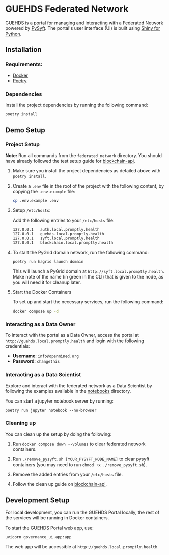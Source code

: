 # GUEHDS Federated Network

GUEHDS is a portal for managing and interacting with a Federated Network powered by [PySyft](https://github.com/OpenMined/PySyft). The portal's user interface (UI) is built using [Shiny for Python](https://shiny.posit.co/py/).


## Installation

### Requirements:

- [Docker](https://www.docker.com/)
- [Poetry](https://python-poetry.org/)

### Dependencies

Install the project dependencies by running the following command:

```bash
poetry install
```


## Demo Setup

### Project Setup

**Note:** Run all commands from the `federated_network` directory. You should have already followed the test setup guide for [blockchain-api](../blockchain-api/README.md).

1. Make sure you install the project dependencies as detailed above with `poetry install`.

2. Create a `.env` file in the root of the project with the following content, by copying the `.env.example` file:

    ```bash
    cp .env.example .env
    ```

3. Setup `/etc/hosts`:

    Add the following entries to your `/etc/hosts` file:

    ```
    127.0.0.1   auth.local.promptly.health
    127.0.0.1   guehds.local.promptly.health
    127.0.0.1   syft.local.promptly.health
    127.0.0.1   blockchain.local.promptly.health
    ```

4. To start the PyGrid domain network, run the following command:

    ```bash
    poetry run hagrid launch domain
    ```

    This will launch a PyGrid domain at `http://syft.local.promptly.health`.
    Make note of the name (in green in the CLI) that is given to the node, as you will need it for cleanup later.

5. Start the Docker Containers

    To set up and start the necessary services, run the following command:

    ```bash
    docker compose up -d
    ```

### Interacting as a Data Owner

To interact with the portal as a Data Owner, access the portal at `http://guehds.local.promptly.health` and login with the following credentials:

- **Username**: `info@openmined.org`
- **Password**: `changethis`

### Interacting as a Data Scientist

Explore and interact with the federated network as a Data Scientist by following the examples available in the [notebooks](./notebooks) directory.

You can start a jupyter notebook server by running:

```
poetry run jupyter notebook --no-browser
```

### Cleaning up

You can clean up the setup by doing the following:

1. Run `docker compose down --volumes` to clear federated network containers.

2. Run `./remove_pysyft.sh [YOUR_PYSYFT_NODE_NAME]` to clear pysyft containers (you may need to run `chmod +x ./remove_pysyft.sh`).

3. Remove the added entries from your `/etc/hosts` file.

4. Follow the clean up guide on [blockchain-api](../blockchain-api/README.md).


## Development Setup

For local development, you can run the GUEHDS Portal locally, the rest of the services will be running in Docker containers.

To start the GUEHDS Portal web app, use:

```bash
uvicorn governance_ui.app:app
```

The web app will be accessible at `http://guehds.local.promptly.health`.
